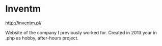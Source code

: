# Inventm
http://inventm.pl/

Website of the company I previously worked for. Created in 2013 year in .php as hobby, after-hours project.
